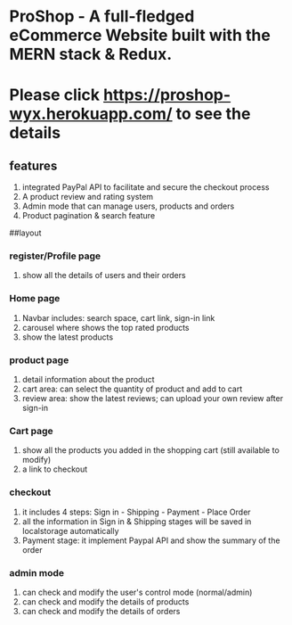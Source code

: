 # ProShop - A full-fledged eCommerce Website built with the MERN stack & Redux.
# Please click https://proshop-wyx.herokuapp.com/ to see the details

## features
1. integrated PayPal API to facilitate and secure the checkout process
2. A product review and rating system
3. Admin mode that can manage users, products and orders
4. Product pagination & search feature


##layout
### register/Profile page
1. show all the details of users and their orders

### Home page
1. Navbar includes: search space, cart link, sign-in link
2. carousel where shows the top rated products
3. show the latest products

### product page
1. detail information about the product
2. cart area: can select the quantity of product and add to cart
3. review area: show the latest reviews; can upload your own review after sign-in


### Cart page
1. show all the products you added in the shopping cart (still available to modify)
2. a link to checkout

### checkout 
1. it includes 4 steps: Sign in - Shipping - Payment - Place Order
2. all the information in Sign in & Shipping stages will be saved in localstorage automatically
3. Payment stage: it implement Paypal API and show the summary of the order 

### admin mode
1. can check and modify the user's control mode (normal/admin)
2. can check and modify the details of products
3. can check and modify the details of orders
